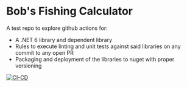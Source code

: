 # Bob's Fishing Calculator
A test repo to explore github actions for:
* A .NET 6 library and dependent library
* Rules to execute linting and unit tests against said libraries on any commit to any open PR
* Packaging and deployment of the libraries to nuget with proper versioning


[![CI-CD](https://github.com/kevin-carroll/bobs-fishing-calculator/actions/workflows/ci-build.yml/badge.svg?branch=master)](https://github.com/kevin-carroll/bobs-fishing-calculator/actions/workflows/ci-build.yml)
